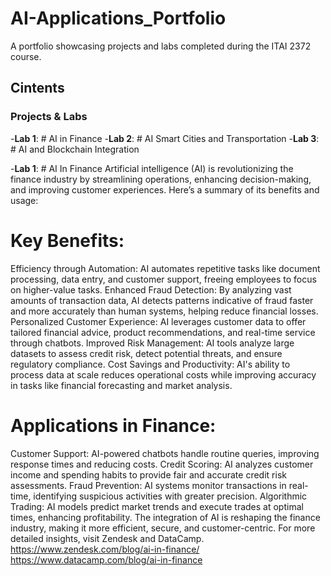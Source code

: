 # AI-Applications_Portfolio
A portfolio showcasing projects and labs completed during the ITAI 2372 course.
## Cintents

### Projects & Labs
-**Lab 1**: # AI in Finance
-**Lab 2**: # AI Smart Cities and Transportation
-**Lab 3**: # AI and Blockchain Integration

-**Lab 1**: # AI In Finance
Artificial intelligence (AI) is revolutionizing the finance industry by streamlining operations, enhancing decision-making, and improving customer experiences. Here’s a summary of its benefits and usage:
# Key Benefits:
Efficiency through Automation: AI automates repetitive tasks like document processing, data entry, and customer support, freeing employees to focus on higher-value tasks.
Enhanced Fraud Detection: By analyzing vast amounts of transaction data, AI detects patterns indicative of fraud faster and more accurately than human systems, helping reduce financial losses.
Personalized Customer Experience: AI leverages customer data to offer tailored financial advice, product recommendations, and real-time service through chatbots.
Improved Risk Management: AI tools analyze large datasets to assess credit risk, detect potential threats, and ensure regulatory compliance.
Cost Savings and Productivity: AI's ability to process data at scale reduces operational costs while improving accuracy in tasks like financial forecasting and market analysis.
# Applications in Finance:
Customer Support: AI-powered chatbots handle routine queries, improving response times and reducing costs.
Credit Scoring: AI analyzes customer income and spending habits to provide fair and accurate credit risk assessments.
Fraud Prevention: AI systems monitor transactions in real-time, identifying suspicious activities with greater precision.
Algorithmic Trading: AI models predict market trends and execute trades at optimal times, enhancing profitability.
The integration of AI is reshaping the finance industry, making it more efficient, secure, and customer-centric. For more detailed insights, visit Zendesk and DataCamp.
https://www.zendesk.com/blog/ai-in-finance/
https://www.datacamp.com/blog/ai-in-finance
